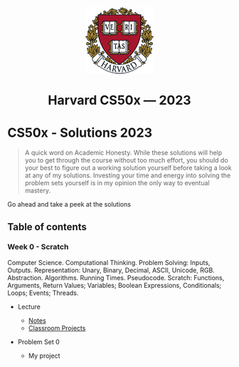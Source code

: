 <p align="center">
<img src=".github/harvard-logo.png" alt="logo" height="150"/>
</p>

<h1 align="center">
Harvard CS50x — 2023
</h1>

# CS50x - Solutions 2023

> A quick word on Academic Honesty. While these solutions will help you to get through the course without too much effort, you should do your best to figure out a working solution yourself before taking a look at any of my solutions. Investing your time and energy into solving the problem sets yourself is in my opinion the only way to eventual mastery.

Go ahead and take a peek at the solutions

## Table of contents
### Week 0 - Scratch
Computer Science. Computational Thinking. Problem Solving: Inputs, Outputs. Representation: Unary, Binary, Decimal, ASCII, Unicode, RGB. Abstraction. Algorithms. Running Times. Pseudocode. Scratch: Functions, Arguments, Return Values; Variables; Boolean Expressions, Conditionals; Loops; Events; Threads.

- Lecture
  * [Notes](https://cs50.harvard.edu/x/2023/notes/0/#summing-up)
  * [Classroom Projects](https://scratch.mit.edu/studios/32028395)

- Problem Set 0
  * My project
